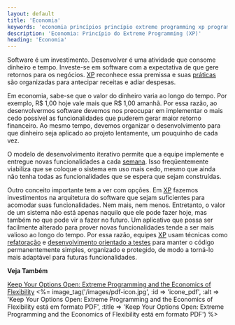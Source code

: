 ```yaml
---
layout: default
title: 'Economia'
keywords: 'economia princípios princípio extreme programming xp programação extrema'
description: 'Economia: Princípio do Extreme Programming (XP)'
heading: 'Economia'
---
```


Software é um investimento. Desenvolver é uma atividade que consome dinheiro e tempo. Investe-se em software com a expectativa de que gere retornos para os negócios. [XP][] reconhece essa premissa e suas [práticas][pra] são organizadas para antecipar receitas e adiar despesas.

Em economia, sabe-se que o valor do dinheiro varia ao longo do tempo. Por exemplo, R$ 1,00 hoje vale mais que R$ 1,00 amanhã. Por essa razão, ao desenvolvermos software devemos nos preocupar em implementar o mais cedo possível as funcionalidades que puderem gerar maior retorno financeiro. Ao mesmo tempo, devemos organizar o desenvolvimento para que dinheiro seja aplicado ao projeto lentamente, um pouquinho de cada vez.

O modelo de desenvolvimento iterativo permite que a equipe implemente e entregue novas funcionalidades a cada [semana][cs]. Isso freqüentemente viabiliza que se coloque o sistema em uso mais cedo, mesmo que ainda não tenha todas as funcionalidades que se espera que sejam construídas.

Outro conceito importante tem a ver com opções. Em [XP][] fazemos investimentos na arquitetura do software que sejam suficientes para acomodar suas funcionalidades. Nem mais, nem menos. Entretanto, o valor de um sistema não está apenas naquilo que ele pode fazer hoje, mas também no que pode vir a fazer no futuro. Um aplicativo que possa ser facilmente alterado para prover novas funcionalidades tende a ser mais valioso ao longo do tempo. Por essa razão, equipes [XP][] usam técnicas como [refatoração][ref] e [desenvolvimento orientado a testes][tdd] para manter o código permanentemente simples, organizado e protegido, de modo a torná-lo mais adaptável para futuras funcionalidades.

**Veja Também**

[Keep Your Options Open: Extreme Programming and the Economics of Flexibility][k] <%= image_tag('/images/pdf-icon.jpg', :id => 'icone_pdf', :alt => 'Keep Your Options Open: Extreme Programming and the Economics of Flexibility está em formato PDF', :title => 'Keep Your Options Open: Extreme Programming and the Economics of Flexibility está em formato PDF') %>

[XP]:		/xp
[pra]:		/xp/praticas
[cs]:		/xp/praticas/ciclo_semanal
[ref]:		/xp/praticas/refatoracao
[tdd]:		/xp/praticas/tdd
[k]:		http://www.favaro.net/john/home/publications/xpecon.pdf
